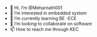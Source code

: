 - 👋 Hi, I’m @Meharnath001
- 👀 I’m interested in embedded system
- 🌱 I’m currently learning BE -ECE
- 💞️ I’m looking to collaborate on software
- 📫 How to reach me through KEC

<!---
Meharnath001/Meharnath001 is a ✨ special ✨ repository because its `README.md` (this file) appears on your GitHub profile.
You can click the Preview link to take a look at your changes.
--->
